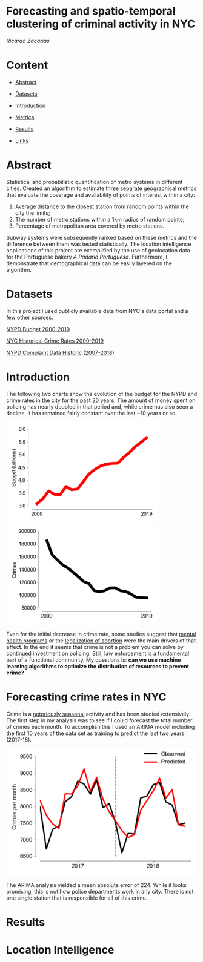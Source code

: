 # Forecasting and spatio-temporal clustering of criminal activity in NYC

*Ricardo Zacarias*



# Content
- [Abstract](#Abstract)

- [Datasets](#Datasets)

- [Introduction](#Introduction)

- [Metrics](#Metrics)

- [Results](#Results)

- [Links](#links)

  

# Abstract
Statistical and probabilistic quantification of metro systems in different cities. Created an algorithm to estimate three separate geographical metrics that evaluate the coverage and availability of points of interest within a city:

1.  Average distance to the closest station from random points within the city the limits;
2. The number of metro stations within a 1km radius of random points;
3. Percentage of metropolitan area covered by metro stations.

Subway systems were subsequently ranked based on these metrics and the difference between them was tested statistically. The location intelligence applications of this project are exemplified by the use of geolocation data for the Portuguese bakery  *A Padaria Portuguesa*. Furthermore, I demonstrate that demographical data can be easily layered on the algorithm. 



# Datasets
In this project I used publicly available data from NYC's data portal and a few other sources.

[NYPD Budget 2000-2019](https://ibo.nyc.ny.us/RevenueSpending/nypd.html)

[NYC Historical Crime Rates 2000-2019](http://www.disastercenter.com/crime/nycrime.htm)

[NYPD Complaint Data Historic (2007-2018)](https://data.cityofnewyork.us/Public-Safety/NYPD-Complaint-Data-Historic/qgea-i56i)



# Introduction

The following two charts show the evolution of the budget for the NYPD and crime rates in the city for the past 20 years. The amount of money spent on policing has nearly doubled in that period and, while crime has also seen a decline, it has remained fairly constant over the last ~10 years or so. 

<img src="figures/nypd_budget.png" width="400"/><img src="figures/nypd_crime_rates.png" width="400"/>

Even for the initial decrease in crime rate, some studies suggest that [mental health programs](https://www.nytimes.com/2018/01/07/us/crime-police.html) or the [legalization of abortion](https://freakonomics.com/2005/05/15/abortion-and-crime-who-should-you-believe/) were the main drivers of that effect. In the end it seems that crime is not a problem you can solve by continued investment on policing. Still, law enforcement is a fundamental part of a functional community. My questions is: **can we use machine learning algorithms to optimize the distribution of resources to prevent crime?**



# Forecasting crime rates in NYC

Crime is a [notoriously seasonal](https://scholar.google.com/scholar?hl=en&as_sdt=0%2C5&q=crime+seasonality&btnG=) activity and has been studied extensively. The first step in my analysis was to see if I could forecast the total number of crimes each month. To accomplish this I used an ARIMA model including the first 10 years of the data set as training to predict the last two years (2017-18). 

<img src="figures/nyc_ARIMA.png" width="600"/>

The ARIMA analysis yielded a mean absolute error of 224. While it looks promising, this is not how police departments work in any city. There is not one single station that is responsible for all of this crime. 


# Results



# Location Intelligence

